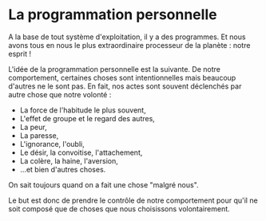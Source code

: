 


# La programmation personnelle

A la base de tout système d'exploitation, il y a des programmes. Et nous avons tous en nous le plus extraordinaire processeur de la planète : notre esprit !

L'idée de la programmation personnelle est la suivante. De notre comportement, certaines choses sont intentionnelles mais beaucoup d'autres ne le sont pas. En fait, nos actes sont souvent déclenchés par autre chose que notre volonté :

- La force de l'habitude le plus souvent,
- L'effet de groupe et le regard des autres,
- La peur,
- La paresse,
- L'ignorance, l'oubli,
- Le désir, la convoitise, l'attachement,
- La colère, la haine, l'aversion,
- ...et bien d'autres choses.

On sait toujours quand on a fait une chose "malgré nous".

Le but est donc de prendre le contrôle de notre comportement pour qu'il ne soit composé que de choses que nous choisissons volontairement.
